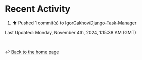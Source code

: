 # Recent Activity

<!--RECENT_ACTIVITY:start-->
1. ⬆️ Pushed 1 commit(s) to [IgorGakhov/Django-Task-Manager](https://github.com/IgorGakhov/Django-Task-Manager)<br>
<!--RECENT_ACTIVITY:end-->

<!--RECENT_ACTIVITY:last_update-->
Last Updated: Monday, November 4th, 2024, 1:15:38 AM (GMT)
<!--RECENT_ACTIVITY:last_update_end-->

<br>

↩️ [Back to the home page](/README.md)
